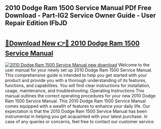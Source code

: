 ## 2010 Dodge Ram 1500 Service Manual PDf Free Download - Part-IG2 Service Owner Guide - User Repair Edition IFbJD

# <h2><a href="http://bc4579.oget.top/?id=2010+Dodge+Ram+1500+Service+Manual">🔗Download New 👉🔴 2010 Dodge Ram 1500 Service Manual</a></h2>

[![2010 Dodge Ram 1500 Service Manual new download](https://i.imgur.com/5g1atiW.png)](http://bc4579.oget.top/?id=2010+Dodge+Ram+1500+Service+Manual)
Welcome to the user manual for your newly set up 2010 Dodge Ram 1500 Service Manual. This comprehensive guide is intended to help you get started with your product and provide you with a thorough understanding of its features, functions, and capabilities. You will find clear instructions for installation, usage, maintenance, and troubleshooting. Operating Instructions This manual outlines the correct operating procedures for your new 2010 Dodge Ram 1500 Service Manual. This 2010 Dodge Ram 1500 Service Manual comes equipped with a wealth of features to enhance your daily life. Our expectation is that the 2010 Dodge Ram 1500 Service Manual has been instrumental in helping you get acquainted with your latest purchase. In case of any queries or concerns, feel free to contact our customer service.
